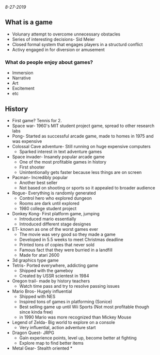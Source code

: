 *8-27-2019*

## What is a game
* Volunary attempt to overcome unnecessary obstacles
* Series of interesting decisions- Sid Meier
* Closed formal system that engages players in a structurd conflict
* Activy engaged in for diversion or amusement

### What do people enjoy about games?
* Immersion
* Narrative
* Art
* Excitement
* etc

## History

* First game? Tennis for 2. 
* Space war- 1960's MIT student project game, spread to other research labs
* Pong- Started as successful arcade game, made to homes in 1975 and was expensive
* Colossal Cave adventure- Still running on huge expensive computers
    * Sparked interest in text adventure games
* Space invader- Insanely popular arcade game
    * One of the most profitable games in history
    * First shooter
    * Unintentionally gets faster because less things are on screen 
* Pacman- Incredibly popular
    * Another best seller 
    * Not based on shooting or sports so it appealed to broader audience
* Rogue- Everything is randomly generated
    * Control hero who explored dungeon
    * Rooms are dark until explored
    * 1980 college student project
* Donkey Kong- First platform game, jumping
    * Introduced mario essentially
    * Introduced different stage designes
* ET- known as one of the worst games ever
    * The movie was very good so they made a game
    * Developed in 5.5 weeks to meet Christmas deadline
    * Printed tons of copies that never sold
    * Famous fact that they were burried in a landfill
    * Made for atari 2600
* 3d graphics type game
* Tetris- Ported everywhere, addicting game
    * Shipped with the gameboy
    * Created by USSR scientest in 1984
* Oregon trail- made by history teachers
    * Watch time pass and try to resolve passing issues
* Mario Bros- Hugely influential
    * Shipped with NES 
    * Inspired tons of games in platforming (Sonice)
    * Best selling game up until Wii Sports (Not most profitable though since kinda free)
    * in 1990 Mario was more recognized than Mickey Mouse
* Legend of Zelda- Big world to explore on a console
    * Very influential, action adventure start
* Dragon Quest- JRPG
    * Gain experience points, level up, become better at fighting
    * Explore map to find better items
* Metal Gear- Stealth oriented
    * 
